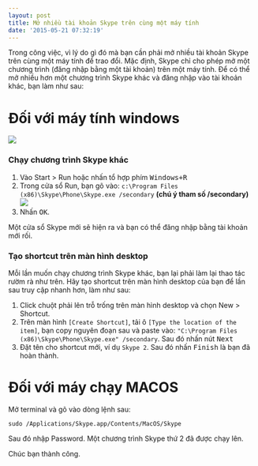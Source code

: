 ```yaml
---
layout: post
title: Mở nhiều tài khoản Skype trên cùng một máy tính
date: '2015-05-21 07:32:19'
---
```


Trong công việc, vì lý do gì đó mà bạn cần phải mở nhiều tài khoản Skype trên cùng một máy tính để trao đổi.
Mặc định, Skype chỉ cho phép mở một chương trình (đăng nhập bằng một tài khoản) trên một máy tính. Để có thể mở nhiều hơn một chương trình Skype khác và đăng nhập vào tài khoản khác, bạn làm như sau:
# Đối với máy tính windows
![](http://chungtrinh.com/content/images/2015/05/2015-05-21_142908.png)
### Chạy chương trình Skype khác
1. Vào Start > Run hoặc nhấn tổ hợp phím <kbd>Windows+R</kbd>
2. Trong cửa sổ Run, bạn gõ vào: `c:\Program Files (x86)\Skype\Phone\Skype.exe /secondary` **(chú ý tham số /secondary)**
![](/content/images/2015/05/2015-05-21_141718.png)
3. Nhấn <kbd>OK</kbd>. 

Một cửa sổ Skype mới sẽ hiện ra và bạn có thể đăng nhập bằng tài khoản mới rối.

### Tạo shortcut trên màn hình desktop
Mỗi lần muốn chạy chương trình Skype khác, bạn lại phải làm lại thao tác rườm rà như trên. Hãy tạo shortcut trên màn hình desktop của bạn để lần sau truy cập nhanh hơn, làm như sau:
1. Click chuột phải lên trỗ trống trên màn hình desktop và chọn New > Shortcut.
2. Trên màn hình `[Create Shortcut]`, tải ô `[Type the location of the item]`, bạn copy nguyên đoạn sau và paste vào: `"C:\Program Files (x86)\Skype\Phone\Skype.exe" /secondary`. Sau đó nhấn nút <kbd>Next</kbd>
3. Đặt tên cho shortcut mới, ví dụ `Skype 2`. Sau đó nhấn <kbd>Finish</kbd> là bạn đã hoàn thành.

# Đối với máy chạy MACOS
Mở terminal và gõ vào dòng lệnh sau:
```
sudo /Applications/Skype.app/Contents/MacOS/Skype
```
Sau đó nhập Password. Một chương trình Skype thứ 2 đã được chạy lên.

Chúc bạn thành công.